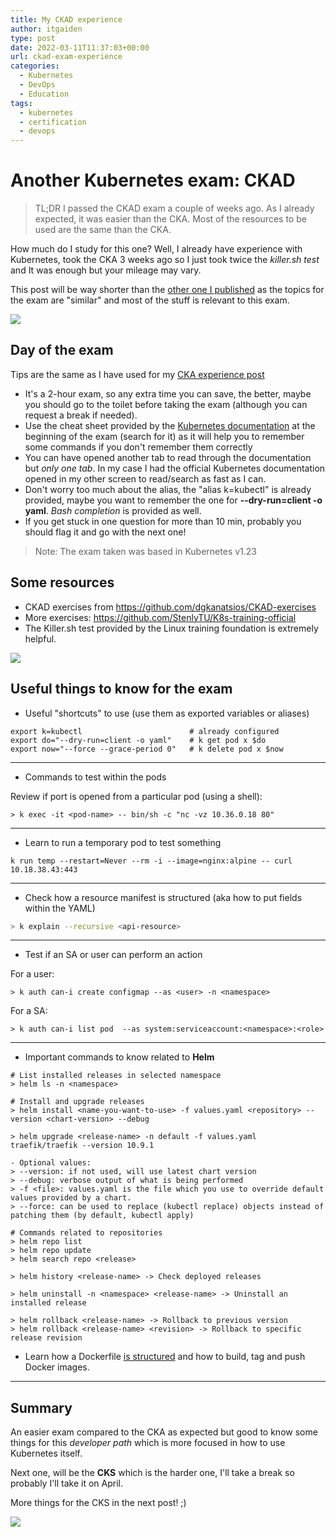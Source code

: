 ```yaml
---
title: My CKAD experience
author: itgaiden
type: post
date: 2022-03-11T11:37:03+00:00
url: ckad-exam-experience
categories:
  - Kubernetes
  - DevOps
  - Education
tags:
  - kubernetes
  - certification
  - devops
---
```


# Another Kubernetes exam: CKAD

> TL;DR I passed the CKAD exam a couple of weeks ago. As I already expected, it was easier than the CKA. Most of the resources to be used are the same than the CKA.

How much do I study for this one? Well, I already have experience with Kubernetes, took the CKA 3 weeks ago so I just took twice the *killer.sh test* and It was enough but your mileage may vary.

This post will be way shorter than the [other one I published](https://itgaiden.com/cka-exam-experience/) as the topics for the exam are "similar" and most of the stuff is relevant to this exam.

![](https://media.giphy.com/media/l2Je4Eo5gkJtfItCE/giphy.gif)

## Day of the exam

Tips are the same as I have used for my [CKA experience post](https://itgaiden.com/cka-exam-experience/)

- It's a 2-hour exam, so any extra time you can save, the better, maybe you should go to the toilet before taking the exam (although you can request a break if needed).
- Use the cheat sheet provided by the [Kubernetes documentation](https://kubernetes.io/docs/reference/kubectl/cheatsheet/) at the beginning of the exam (search for it) as it will help you to remember some commands if you don't remember them correctly
- You can have opened another tab to read through the documentation but *only one tab*. In my case I had the official Kubernetes documentation opened in my other screen to read/search as fast as I can.
- Don't worry too much about the alias, the "alias k=kubectl" is already provided, maybe you want to remember the one for **--dry-run=client -o yaml**. *Bash completion* is provided as well.
- If you get stuck in one question for more than 10 min, probably you should flag it and go with the next one!

> Note: The exam taken was based in Kubernetes v1.23

## Some resources

- CKAD exercises from https://github.com/dgkanatsios/CKAD-exercises
- More exercises: https://github.com/StenlyTU/K8s-training-official
- The Killer.sh test provided by the Linux training foundation is extremely helpful.

![](https://media.giphy.com/media/l2Jedlq0pQBx4UbOo/giphy.gif)

## Useful things to know for the exam

- Useful "shortcuts" to use (use them as exported variables or aliases)

```
export k=kubectl                        # already configured
export do="--dry-run=client -o yaml"    # k get pod x $do
export now="--force --grace-period 0"   # k delete pod x $now
````
---
-  Commands to test within the pods

Review if port is opened from a particular pod (using a shell):
``` shell
> k exec -it <pod-name> -- bin/sh -c "nc -vz 10.36.0.18 80"
```
---
- Learn to run a temporary pod to test something
``` shell
k run temp --restart=Never --rm -i --image=nginx:alpine -- curl 10.18.38.43:443
```
---
- Check how a resource manifest is structured (aka how to put fields within the YAML)

``` bash
> k explain --recursive <api-resource> 
```
---
- Test if an SA or user can perform an action

For a user:
``` shell
> k auth can-i create configmap --as <user> -n <namespace>
```
For a SA:
``` shell
> k auth can-i list pod  --as system:serviceaccount:<namespace>:<role>
```
---
- Important commands to know related to **Helm** 

``` shell
# List installed releases in selected namespace
> helm ls -n <namespace> 
```

``` shell
# Install and upgrade releases
> helm install <name-you-want-to-use> -f values.yaml <repository> --version <chart-version> --debug

> helm upgrade <release-name> -n default -f values.yaml traefik/traefik --version 10.9.1

- Optional values:
> --version: if not used, will use latest chart version
> --debug: verbose output of what is being performed
> -f <file>: values.yaml is the file which you use to override default values provided by a chart.
> --force: can be used to replace (kubectl replace) objects instead of patching them (by default, kubectl apply)
```

``` shell
# Commands related to repositories
> helm repo list 
> helm repo update
> helm search repo <release>
```

``` shell
> helm history <release-name> -> Check deployed releases
```

``` shell
> helm uninstall -n <namespace> <release-name> -> Uninstall an installed release
```

``` shell
> helm rollback <release-name> -> Rollback to previous version
> helm rollback <release-name> <revision> -> Rollback to specific release revision
```

- Learn how a Dockerfile [is structured](https://docs.docker.com/engine/reference/builder/) and how to build, tag and push Docker images.
---
## Summary

An easier exam compared to the CKA as expected but good to know some things for this *developer path* which is more focused in how to use Kubernetes itself.

Next one, will be the **CKS** which is the harder one, I'll take a break so probably I'll take it on April. 

More things for the CKS in the next post! ;)

![](https://media.giphy.com/media/5USTijryafZEQ/giphy.gif)
